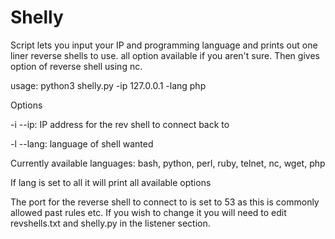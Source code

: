 # Shelly
Script lets you input your IP and programming language and prints out one liner reverse shells to use. all option available if you aren't sure. Then gives option of reverse shell using nc. 

usage:
python3 shelly.py -ip 127.0.0.1 -lang php

Options

-i --ip: IP address for the rev shell to connect back to

-l --lang: language of shell wanted

Currently available languages:
bash, python, perl, ruby, telnet, nc, wget, php

If lang is set to all it will print all available options

The port for the reverse shell to connect to is set to 53 as this is commonly allowed past rules etc. If you wish to change it you will need to edit revshells.txt and shelly.py in the listener section.
